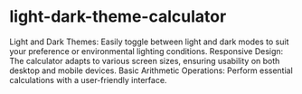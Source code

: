 # light-dark-theme-calculator
Light and Dark Themes: Easily toggle between light and dark modes to suit your preference or environmental lighting conditions.
Responsive Design: The calculator adapts to various screen sizes, ensuring usability on both desktop and mobile devices.
Basic Arithmetic Operations: Perform essential calculations with a user-friendly interface.
